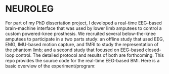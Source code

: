 # NEUROLEG

For part of my PhD dissertation project, I developed a real-time EEG-based brain-machine interface that was used by lower limb amputees to control a custom powered-knee prosthesis. We recruited several below-the-knee amputees to participate in a two parts study: an offline study that used EEG, EMG, IMU-based motion capture, and fMRI to study the representation of the phantom limb; and a second study that focused on EEG-based closed-loop control. The detailed protocol and results of both are forthcoming. This repo provides the source code for the real-time EEG-based BMI. Here is a basic overview of the experiment/program:

